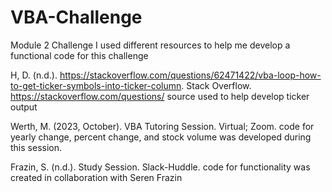 # VBA-Challenge
Module 2 Challenge 
I used different resources to help me develop a functional code for this challenge



H, D. (n.d.). https://stackoverflow.com/questions/62471422/vba-loop-how-to-get-ticker-symbols-into-ticker-column. Stack Overflow. https://stackoverflow.com/questions/ source used to help develop ticker output

Werth, M. (2023, October). VBA Tutoring Session. Virtual; Zoom. code for yearly change, percent change, and stock volume was developed during this session.

Frazin, S. (n.d.). Study Session. Slack-Huddle. code for functionality was created in collaboration with Seren Frazin